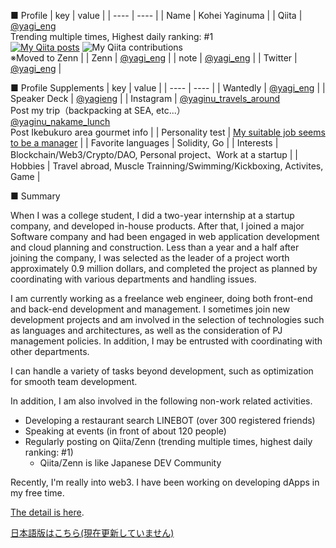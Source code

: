 ■ Profile
|  key  |  value  |
| ---- | ---- |
|  Name  |  Kohei Yaginuma  |
|  Qiita  |  [@yagi_eng](https://qiita.com/yagi_eng)<br>Trending multiple times, Highest daily ranking: #1<br>[![My Qiita posts](https://qiita-badge.apiapi.app/s/yagi_eng/posts.svg)](http://qiita.com/yagi_eng) ![My Qiita contributions](https://qiita-badge.apiapi.app/s/yagi_eng/contributions.svg)<br>※Moved to Zenn  |
|  Zenn  |  [@yagi_eng](https://zenn.dev/yagi_eng/books)  |
|  note  |  [@yagi_eng](https://note.com/yagi_eng) |
|  Twitter  |  [@yagi_eng](https://twitter.com/yagi_eng)  |

■ Profile Supplements
|  key  |  value  |
| ---- | ---- |
|  Wantedly  |  [@yagi_eng](https://www.wantedly.com/id/yagi_eng)  |
|  Speaker Deck  |  [@yagieng](https://speakerdeck.com/yagieng) |
|  Instagram  |  [@yaginu_travels_around](https://www.instagram.com/yaginu_travels_around/) <br>Post my trip（backpacking at SEA, etc...） <br>[@yaginu_nakame_lunch](https://www.instagram.com/yaginu_nakame_lunch/) <br>Post Ikebukuro area gourmet info  |
|  Personality test  |  [My suitable job seems to be a manager](https://16test.uranaino.net/udata/cINlVQHf3OkU6jlTtw7j)  |
|  Favorite languages  |  Solidity, Go  |
|  Interests  |  Blockchain/Web3/Crypto/DAO, Personal project、Work at a startup  |
|  Hobbies  |  Travel abroad, Muscle Trainning/Swimming/Kickboxing, Activites, Game  |

■ Summary

When I was a college student, I did a two-year internship at a startup company, and developed in-house products. After that, I joined a major Software company and had been engaged in web application development and cloud planning and construction. Less than a year and a half after joining the company, I was selected as the leader of a project worth approximately 0.9 million dollars, and completed the project as planned by coordinating with various departments and handling issues.

I am currently working as a freelance web engineer, doing both front-end and back-end development and management. I sometimes join new development projects and am involved in the selection of technologies such as languages and architectures, as well as the consideration of PJ management policies. In addition, I may be entrusted with coordinating with other departments.

I can handle a variety of tasks beyond development, such as optimization for smooth team development.

In addition, I am also involved in the following non-work related activities.

- Developing a restaurant search LINEBOT (over 300 registered friends)
- Speaking at events (in front of about 120 people)
- Regularly posting on Qiita/Zenn (trending multiple times, highest daily ranking: #1)
  - Qiita/Zenn is like Japanese DEV Community

Recently, I'm really into web3. I have been working on developing dApps in my free time.

[The detail is here](https://github.com/yagi-eng/yagi-eng/tree/master/detail/en).

[日本語版はこちら(現在更新していません)](https://github.com/yagi-eng/yagi-eng/tree/master/detail)
